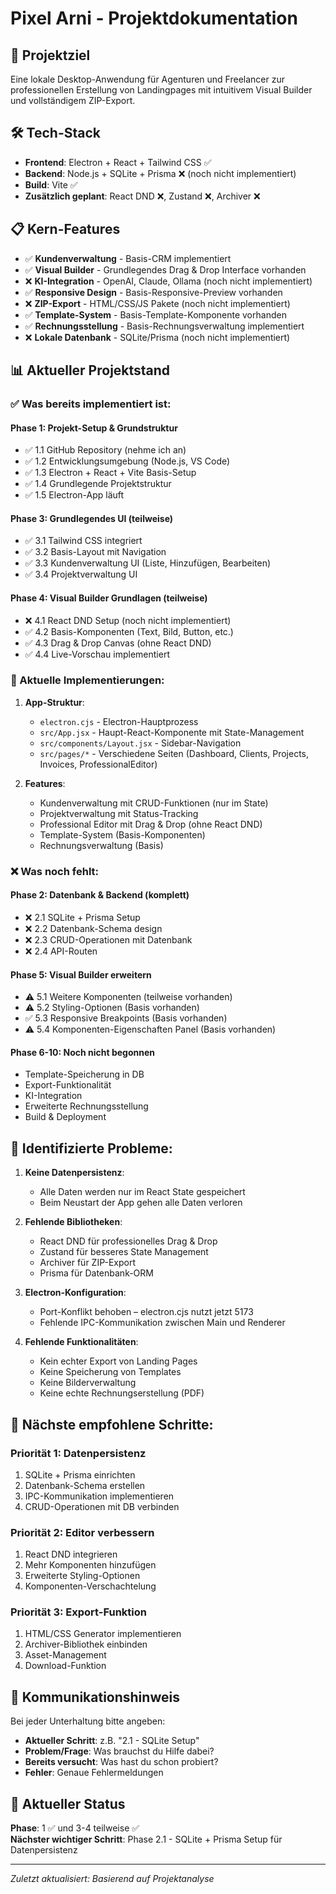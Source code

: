 # Pixel Arni - Projektdokumentation

## 🎯 Projektziel
Eine lokale Desktop-Anwendung für Agenturen und Freelancer zur professionellen Erstellung von Landingpages mit intuitivem Visual Builder und vollständigem ZIP-Export.

## 🛠️ Tech-Stack

- **Frontend**: Electron + React + Tailwind CSS ✅
- **Backend**: Node.js + SQLite + Prisma ❌ (noch nicht implementiert)
- **Build**: Vite ✅
- **Zusätzlich geplant**: React DND ❌, Zustand ❌, Archiver ❌

## 📋 Kern-Features

- ✅ **Kundenverwaltung** - Basis-CRM implementiert
- ✅ **Visual Builder** - Grundlegendes Drag & Drop Interface vorhanden
- ❌ **KI-Integration** - OpenAI, Claude, Ollama (noch nicht implementiert)
- ✅ **Responsive Design** - Basis-Responsive-Preview vorhanden
- ❌ **ZIP-Export** - HTML/CSS/JS Pakete (noch nicht implementiert)
- ✅ **Template-System** - Basis-Template-Komponente vorhanden
- ✅ **Rechnungsstellung** - Basis-Rechnungsverwaltung implementiert
- ❌ **Lokale Datenbank** - SQLite/Prisma (noch nicht implementiert)

## 📊 Aktueller Projektstand

### ✅ Was bereits implementiert ist:

#### Phase 1: Projekt-Setup & Grundstruktur
- ✅ 1.1 GitHub Repository (nehme ich an)
- ✅ 1.2 Entwicklungsumgebung (Node.js, VS Code)
- ✅ 1.3 Electron + React + Vite Basis-Setup
- ✅ 1.4 Grundlegende Projektstruktur
- ✅ 1.5 Electron-App läuft

#### Phase 3: Grundlegendes UI (teilweise)
- ✅ 3.1 Tailwind CSS integriert
- ✅ 3.2 Basis-Layout mit Navigation
- ✅ 3.3 Kundenverwaltung UI (Liste, Hinzufügen, Bearbeiten)
- ✅ 3.4 Projektverwaltung UI

#### Phase 4: Visual Builder Grundlagen (teilweise)
- ❌ 4.1 React DND Setup (noch nicht implementiert)
- ✅ 4.2 Basis-Komponenten (Text, Bild, Button, etc.)
- ✅ 4.3 Drag & Drop Canvas (ohne React DND)
- ✅ 4.4 Live-Vorschau implementiert

### 🚧 Aktuelle Implementierungen:

1. **App-Struktur**:
   - `electron.cjs` - Electron-Hauptprozess
   - `src/App.jsx` - Haupt-React-Komponente mit State-Management
   - `src/components/Layout.jsx` - Sidebar-Navigation
   - `src/pages/*` - Verschiedene Seiten (Dashboard, Clients, Projects, Invoices, ProfessionalEditor)

2. **Features**:
   - Kundenverwaltung mit CRUD-Funktionen (nur im State)
   - Projektverwaltung mit Status-Tracking
   - Professional Editor mit Drag & Drop (ohne React DND)
   - Template-System (Basis-Komponenten)
   - Rechnungsverwaltung (Basis)

### ❌ Was noch fehlt:

#### Phase 2: Datenbank & Backend (komplett)
- ❌ 2.1 SQLite + Prisma Setup
- ❌ 2.2 Datenbank-Schema design
- ❌ 2.3 CRUD-Operationen mit Datenbank
- ❌ 2.4 API-Routen

#### Phase 5: Visual Builder erweitern
- ⚠️ 5.1 Weitere Komponenten (teilweise vorhanden)
- ⚠️ 5.2 Styling-Optionen (Basis vorhanden)
- ✅ 5.3 Responsive Breakpoints (Basis vorhanden)
- ⚠️ 5.4 Komponenten-Eigenschaften Panel (Basis vorhanden)

#### Phase 6-10: Noch nicht begonnen
- Template-Speicherung in DB
- Export-Funktionalität
- KI-Integration
- Erweiterte Rechnungsstellung
- Build & Deployment

## 🔴 Identifizierte Probleme:

1. **Keine Datenpersistenz**: 
   - Alle Daten werden nur im React State gespeichert
   - Beim Neustart der App gehen alle Daten verloren

2. **Fehlende Bibliotheken**:
   - React DND für professionelles Drag & Drop
   - Zustand für besseres State Management
   - Archiver für ZIP-Export
   - Prisma für Datenbank-ORM

3. **Electron-Konfiguration**:
   - Port-Konflikt behoben – electron.cjs nutzt jetzt 5173
   - Fehlende IPC-Kommunikation zwischen Main und Renderer

4. **Fehlende Funktionalitäten**:
   - Kein echter Export von Landing Pages
   - Keine Speicherung von Templates
   - Keine Bilderverwaltung
   - Keine echte Rechnungserstellung (PDF)

## 📝 Nächste empfohlene Schritte:

### Priorität 1: Datenpersistenz
1. SQLite + Prisma einrichten
2. Datenbank-Schema erstellen
3. IPC-Kommunikation implementieren
4. CRUD-Operationen mit DB verbinden

### Priorität 2: Editor verbessern
1. React DND integrieren
2. Mehr Komponenten hinzufügen
3. Erweiterte Styling-Optionen
4. Komponenten-Verschachtelung

### Priorität 3: Export-Funktion
1. HTML/CSS Generator implementieren
2. Archiver-Bibliothek einbinden
3. Asset-Management
4. Download-Funktion

## 💬 Kommunikationshinweis

Bei jeder Unterhaltung bitte angeben:
- **Aktueller Schritt**: z.B. "2.1 - SQLite Setup"
- **Problem/Frage**: Was brauchst du Hilfe dabei?
- **Bereits versucht**: Was hast du schon probiert?
- **Fehler**: Genaue Fehlermeldungen

## 🎯 Aktueller Status
**Phase**: 1 ✅ und 3-4 teilweise ✅  
**Nächster wichtiger Schritt**: Phase 2.1 - SQLite + Prisma Setup für Datenpersistenz

---
*Zuletzt aktualisiert: Basierend auf Projektanalyse*